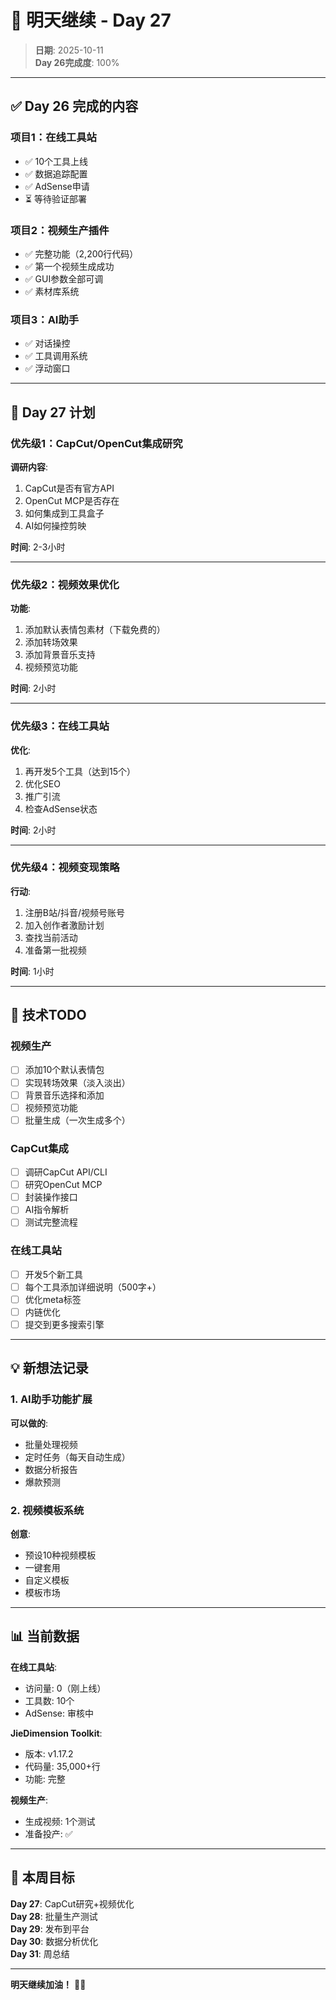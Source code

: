 # 📝 明天继续 - Day 27

> **日期**: 2025-10-11  
> **Day 26完成度**: 100%

---

## ✅ Day 26 完成的内容

### 项目1：在线工具站
- ✅ 10个工具上线
- ✅ 数据追踪配置
- ✅ AdSense申请
- ⏳ 等待验证部署

### 项目2：视频生产插件
- ✅ 完整功能（2,200行代码）
- ✅ 第一个视频生成成功
- ✅ GUI参数全部可调
- ✅ 素材库系统

### 项目3：AI助手
- ✅ 对话操控
- ✅ 工具调用系统
- ✅ 浮动窗口

---

## 🎯 Day 27 计划

### 优先级1：CapCut/OpenCut集成研究

**调研内容**:
1. CapCut是否有官方API
2. OpenCut MCP是否存在
3. 如何集成到工具盒子
4. AI如何操控剪映

**时间**: 2-3小时

---

### 优先级2：视频效果优化

**功能**:
1. 添加默认表情包素材（下载免费的）
2. 添加转场效果
3. 添加背景音乐支持
4. 视频预览功能

**时间**: 2小时

---

### 优先级3：在线工具站

**优化**:
1. 再开发5个工具（达到15个）
2. 优化SEO
3. 推广引流
4. 检查AdSense状态

**时间**: 2小时

---

### 优先级4：视频变现策略

**行动**:
1. 注册B站/抖音/视频号账号
2. 加入创作者激励计划
3. 查找当前活动
4. 准备第一批视频

**时间**: 1小时

---

## 🔧 技术TODO

### 视频生产

- [ ] 添加10个默认表情包
- [ ] 实现转场效果（淡入淡出）
- [ ] 背景音乐选择和添加
- [ ] 视频预览功能
- [ ] 批量生成（一次生成多个）

### CapCut集成

- [ ] 调研CapCut API/CLI
- [ ] 研究OpenCut MCP
- [ ] 封装操作接口
- [ ] AI指令解析
- [ ] 测试完整流程

### 在线工具站

- [ ] 开发5个新工具
- [ ] 每个工具添加详细说明（500字+）
- [ ] 优化meta标签
- [ ] 内链优化
- [ ] 提交到更多搜索引擎

---

## 💡 新想法记录

### 1. AI助手功能扩展

**可以做的**:
- 批量处理视频
- 定时任务（每天自动生成）
- 数据分析报告
- 爆款预测

### 2. 视频模板系统

**创意**:
- 预设10种视频模板
- 一键套用
- 自定义模板
- 模板市场

---

## 📊 当前数据

**在线工具站**:
- 访问量: 0（刚上线）
- 工具数: 10个
- AdSense: 审核中

**JieDimension Toolkit**:
- 版本: v1.17.2
- 代码量: 35,000+行
- 功能: 完整

**视频生产**:
- 生成视频: 1个测试
- 准备投产: ✅

---

## 🎯 本周目标

**Day 27**: CapCut研究+视频优化  
**Day 28**: 批量生产测试  
**Day 29**: 发布到平台  
**Day 30**: 数据分析优化  
**Day 31**: 周总结

---

**明天继续加油！** 🚀✨


